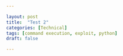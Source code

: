 ```yaml
---

layout: post
title:  "Test 2"
categories: [Technical]
tags: [command execution, exploit, python]
draft: false

---
```

